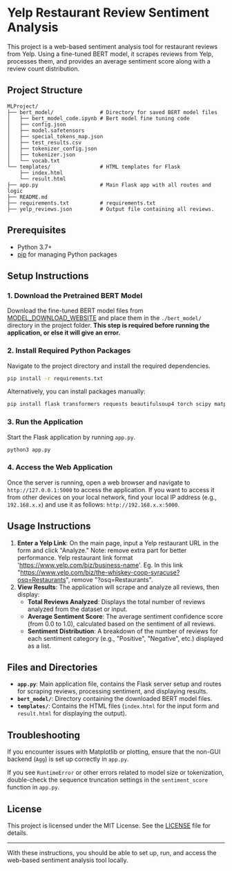 
# Yelp Restaurant Review Sentiment Analysis

This project is a web-based sentiment analysis tool for restaurant reviews from Yelp. Using a fine-tuned BERT model, it scrapes reviews from Yelp, processes them, and provides an average sentiment score along with a review count distribution.

## Project Structure

```
MLProject/
├── bert_model/               # Directory for saved BERT model files
│   ├── bert_model_code.ipynb # Bert model fine tuning code
│   ├── config.json
│   ├── model.safetensors
│   ├── special_tokens_map.json
│   ├── test_results.csv
│   ├── tokenizer_config.json
│   ├── tokenizer.json
│   └── vocab.txt
└── templates/                # HTML templates for Flask
    ├── index.html
    └── result.html
├── app.py                    # Main Flask app with all routes and logic
├── README.md           
├── requirements.txt          # requirements.txt
├── yelp_reviews.json         # Output file containing all reviews.      
```

## Prerequisites

- Python 3.7+
- [pip](https://pip.pypa.io/en/stable/installation/) for managing Python packages

## Setup Instructions

### 1. Download the Pretrained BERT Model

Download the fine-tuned BERT model files from [MODEL_DOWNLOAD_WEBSITE](https://drive.google.com/file/d/1XfXyQnV5-dsCQZaEPl0wBLkW-ZwmHruk/view?usp=sharing) and place them in the `./bert_model/` directory in the project folder. **This step is required before running the application, or else it will give an error.**

### 2. Install Required Python Packages

Navigate to the project directory and install the required dependencies.

```bash
pip install -r requirements.txt
```

Alternatively, you can install packages manually:

```bash
pip install flask transformers requests beautifulsoup4 torch scipy matplotlib
```

### 3. Run the Application

Start the Flask application by running `app.py`.

```bash
python3 app.py
```

### 4. Access the Web Application

Once the server is running, open a web browser and navigate to `http://127.0.0.1:5000` to access the application. If you want to access it from other devices on your local network, find your local IP address (e.g., `192.168.x.x`) and use it as follows: `http://192.168.x.x:5000`.

## Usage Instructions

1. **Enter a Yelp Link**: On the main page, input a Yelp restaurant URL in the form and click "Analyze." Note: remove extra part for better performance. Yelp restaurant link format 'https://www.yelp.com/biz/business-name'. Eg. In this link "https://www.yelp.com/biz/the-whiskey-coop-syracuse?osq=Restaurants", remove "?osq=Restaurants". 
2. **View Results**: The application will scrape and analyze all reviews, then display:
   - **Total Reviews Analyzed**: Displays the total number of reviews analyzed from the dataset or input.
   - **Average Sentiment Score**: The average sentiment confidence score (from 0.0 to 1.0), calculated based on the sentiment of all reviews.
   - **Sentiment Distribution**: A breakdown of the number of reviews for each sentiment category (e.g., "Positive", "Negative", etc.) displayed as a list.

## Files and Directories

- **`app.py`**: Main application file, contains the Flask server setup and routes for scraping reviews, processing sentiment, and displaying results.
- **`bert_model/`**: Directory containing the downloaded BERT model files.
- **`templates/`**: Contains the HTML files (`index.html` for the input form and `result.html` for displaying the output).

## Troubleshooting

If you encounter issues with Matplotlib or plotting, ensure that the non-GUI backend (`Agg`) is set up correctly in `app.py`.

If you see `RuntimeError` or other errors related to model size or tokenization, double-check the sequence truncation settings in the `sentiment_score` function in `app.py`.

## License

This project is licensed under the MIT License. See the [LICENSE](LICENSE) file for details.

---

With these instructions, you should be able to set up, run, and access the web-based sentiment analysis tool locally.
